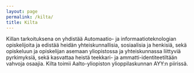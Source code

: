 ```yaml
---
layout: page
permalink: /kilta/
title: Kilta
---
```


Killan tarkoituksena on yhdistää Automaatio- ja informaatioteknologian opiskelijoita ja edistää heidän yhteiskunnallisia, sosiaalisia ja henkisiä, sekä opiskeluun ja opiskelijan asemaan yliopistossa ja yhteiskunnassa liittyviä pyrkimyksiä, sekä kasvattaa heistä teekkari- ja ammatti-identiteetiltään vahvoja osaajia. Kilta toimii Aalto-yliopiston ylioppilaskunnan AYY:n piirissä.
